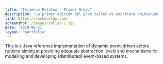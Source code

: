 ```yaml
---
title: "Tejiendo Relatos - Primer Grupo"
description: "La primer edición del gran taller de escritura chihuahuense"
link: https://duckduckgo.com/
screenshot: /images/taller-1.jpg
date: '2018-06-21'
layout: 'portfolio'
---
```


This is a Java reference implementation of dynamic event-driven actors runtime aiming at providing adequate abstraction levels and mechanisms for modelling and developing (distributed) event-based systems.
